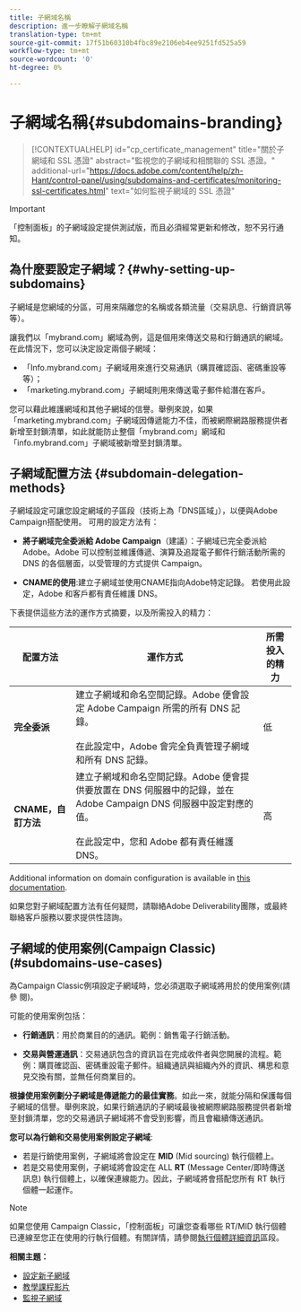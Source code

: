```yaml
---
title: 子網域名稱
description: 進一步瞭解子網域名稱
translation-type: tm+mt
source-git-commit: 17f51b60310b4fbc89e2106eb4ee9251fd525a59
workflow-type: tm+mt
source-wordcount: '0'
ht-degree: 0%

---
```



# 子網域名稱{#subdomains-branding}

>[!CONTEXTUALHELP]
>id="cp_certificate_management"
>title="關於子網域和 SSL 憑證"
>abstract="監視您的子網域和相關聯的 SSL 憑證。"
>additional-url="https://docs.adobe.com/content/help/zh-Hant/control-panel/using/subdomains-and-certificates/monitoring-ssl-certificates.html" text="如何監視子網域的 SSL 憑證"

>[!IMPORTANT]
>
>「控制面板」的子網域設定提供測試版，而且必須經常更新和修改，恕不另行通知。

## 為什麼要設定子網域？{#why-setting-up-subdomains}

子網域是您網域的分區，可用來隔離您的名稱或各類流量（交易訊息、行銷資訊等等）。

讓我們以「mybrand.com」網域為例，這是個用來傳送交易和行銷通訊的網域。在此情況下，您可以決定設定兩個子網域：

* 「Info.mybrand.com」子網域用來進行交易通訊（購買確認函、密碼重設等等）；
* 「marketing.mybrand.com」子網域則用來傳送電子郵件給潛在客戶。

您可以藉此維護網域和其他子網域的信譽。舉例來說，如果「marketing.mybrand.com」子網域因傳遞能力不佳，而被網際網路服務提供者新增至封鎖清單，如此就能防止整個「mybrand.com」網域和「info.mybrand.com」子網域被新增至封鎖清單。

## 子網域配置方法 {#subdomain-delegation-methods}

子網域設定可讓您設定網域的子區段（技術上為「DNS區域」），以便與Adobe Campaign搭配使用。 可用的設定方法有：

* **將子網域完全委派給 Adobe Campaign**（建議）：子網域已完全委派給 Adobe。Adobe 可以控制並維護傳遞、演算及追蹤電子郵件行銷活動所需的 DNS 的各個層面，以受管理的方式提供 Campaign。

* **CNAME的使用**:建立子網域並使用CNAME指向Adobe特定記錄。 若使用此設定，Adobe 和客戶都有責任維護 DNS。

下表提供這些方法的運作方式摘要，以及所需投入的精力：

| 配置方法 | 運作方式 | 所需投入的精力 |
|---|---|---|
| **完全委派** | 建立子網域和命名空間記錄。Adobe 便會設定 Adobe Campaign 所需的所有 DNS 記錄。<br/><br/>在此設定中，Adobe 會完全負責管理子網域和所有 DNS 記錄。 | 低 |
| **CNAME，自訂方法** | 建立子網域和命名空間記錄。Adobe 便會提供要放置在 DNS 伺服器中的記錄，並在 Adobe Campaign DNS 伺服器中設定對應的值。<br/><br/>在此設定中，您和 Adobe 都有責任維護 DNS。 | 高 |

Additional information on domain configuration is available in [this documentation](https://helpx.adobe.com/campaign/kb/domain-name-delegation.html).

如果您對子網域配置方法有任何疑問，請聯絡Adobe Deliverability團隊，或最終聯絡客戶服務以要求提供性諮詢。

## 子網域的使用案例(Campaign Classic)(#subdomains-use-cases)

為Campaign Classic例項設定子網域時，您必須選取子網域將用於的使用案例(請參 [](../../subdomains-certificates/using/setting-up-new-subdomain.md)閱)。

可能的使用案例包括：

* **行銷通訊**：用於商業目的的通訊。範例：銷售電子行銷活動。

* **交易與營運通訊**：交易通訊包含的資訊旨在完成收件者與您開展的流程。範例：購買確認函、密碼重設電子郵件。組織通訊與組織內外的資訊、構思和意見交換有關，並無任何商業目的。

**根據使用案例劃分子網域是傳遞能力的最佳實務**。如此一來，就能分隔和保護每個子網域的信譽。舉例來說，如果行銷通訊的子網域最後被網際網路服務提供者新增至封鎖清單，您的交易通訊子網域將不會受到影響，而且會繼續傳送通訊。

**您可以為行銷和交易使用案例設定子網域**:

* 若是行銷使用案例，子網域將會設定在 **MID** (Mid sourcing) 執行個體上。
* 若是交易使用案例，子網域將會設定在 ALL **RT** (Message Center/即時傳送訊息) 執行個體上，以確保連線能力。因此，子網域將會搭配您所有 RT 執行個體一起運作。

>[!NOTE]
>
>如果您使用 Campaign Classic，「控制面板」可讓您查看哪些 RT/MID 執行個體已連線至您正在使用的行執行個體。有關詳情，請參閱[執行個體詳細資訊](../../instances-settings/using/instance-details.md)區段。

**相關主題：**

* [設定新子網域](../../subdomains-certificates/using/setting-up-new-subdomain.md)
* [教學課程影片](https://docs.adobe.com/content/help/en/campaign-learn/campaign-standard-tutorials/administrating/control-panel/subdomain-delegation.html)
* [監視子網域](../../subdomains-certificates/using/monitoring-subdomains.md)
